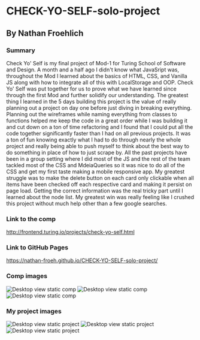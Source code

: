 # CHECK-YO-SELF-solo-project

## By Nathan Froehlich

### Summary
Check Yo' Self is my final project of Mod-1 for Turing School of Software and Design.
A month and a half ago I didn't know what JavaSript was, throughout the Mod I learned about the basics of HTML, CSS, and Vanilla JS along with how to integrate all of this with LocalStorage and OOP. Check Yo' Self was put together for us to prove what we have learned since through the first Mod and further solidify our understanding. The greatest thing I learned in the 5 days building this project is the value of really planning out a project on day one before just diving in breaking everything. Planning out the wireframes while naming everything from classes to functions helped me keep the code in a great order while I was building it and cut down on a ton of time refactoring and I found that I could put all the code together significantly faster than I had on all previous projects. It was a ton of fun knowing exactly what I had to do through nearly the whole project and really being able to push myself to think about the best way to do something in place of how to just scrape by. All the past projects have been in a group setting where I did most of the JS and the rest of the team tackled most of the CSS and MdeiaQueries so it was nice to do all of the CSS and get my first taste making a mobile responsive app.
My greatest struggle was to make the delete button on each card only clickable when all items have been checked off each respective card and making it persist on page load. Getting the correct information was the real tricky part until I learned about the node list.
My greatest win was really feeling like I crushed this project without much help other than a few google searches.

### Link to the comp
http://frontend.turing.io/projects/check-yo-self.html

### Link to GitHub Pages
https://nathan-froeh.github.io/CHECK-YO-SELF-solo-project/

### Comp images
![Desktop view static comp]()
![Desktop view static comp]()
![Desktop view static comp]()

### My project images
![Desktop view static project]()
![Desktop view static project]()
![Desktop view static project]()


